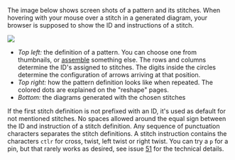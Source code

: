 The image below shows screen shots of a pattern and its stitches.
When hovering with your mouse over a stitch in a generated diagram,
your browser is supposed to show the ID and instructions of a stitch.

![](https://raw.githubusercontent.com/wiki/d-bl/GroundForge/images/stitch-ids.png)

* _Top left:_ the definition of a pattern. You can choose one from thumbnails, or [assemble] something else.
  The rows and columns determine the ID's assigned to stitches.
  The digits inside the circles determine the configuration of arrows arriving at that position. 
* _Top right:_ how the pattern definition looks like when repeated. The colored dots are explained on the "reshape" pages.
* _Bottom:_ the diagrams generated with the chosen stitches


If the first stitch definition is not prefixed with an ID,
it's used as default for not mentioned stitches.
No spaces allowed around the equal sign between the ID and instruction of a stitch definition.
Any sequence of punctuation characters separates the stitch definitions.
A stitch instruction contains the characters `ctlr` for
cross, twist, left twist or right twist.
You can try a `p` for a pin, but that rarely works as desired,
see issue [51](https://github.com/d-bl/GroundForge/issues/51) for the technical details.

[assemble]: Reversed-engineering-of-patterns.md
[51]: https://github.com/d-bl/GroundForge/issues/51